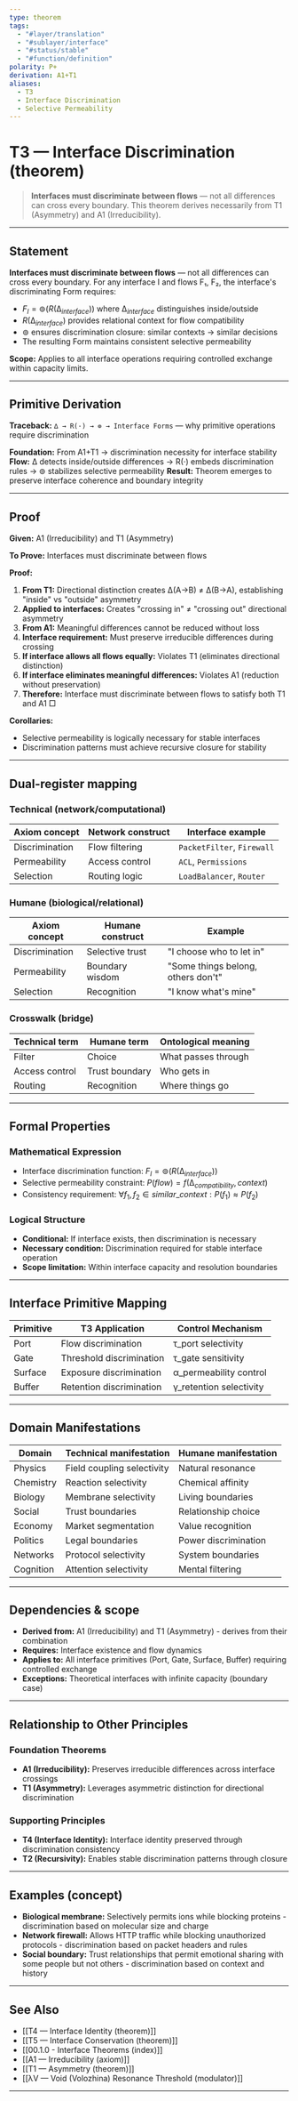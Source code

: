 ```yaml
---
type: theorem
tags:
  - "#layer/translation"
  - "#sublayer/interface"
  - "#status/stable"
  - "#function/definition"
polarity: P+
derivation: A1+T1
aliases:
  - T3
  - Interface Discrimination
  - Selective Permeability
---
```


# T3 — Interface Discrimination (theorem)

> **Interfaces must discriminate between flows** — not all differences can cross every boundary. This theorem derives necessarily from T1 (Asymmetry) and A1 (Irreducibility).

---

## Statement

**Interfaces must discriminate between flows** — not all differences can cross every boundary. For any interface I and flows F₁, F₂, the interface's discriminating Form requires:
- $F_I = ⊚(R(∆_{interface}))$ where $∆_{interface}$ distinguishes inside/outside
- $R(∆_{interface})$ provides relational context for flow compatibility
- $⊚$ ensures discrimination closure: similar contexts → similar decisions
- The resulting Form maintains consistent selective permeability

**Scope:** Applies to all interface operations requiring controlled exchange within capacity limits.

---

## Primitive Derivation

**Traceback:** `∆ → R(·) → ⊚ → Interface Forms` — why primitive operations require discrimination

**Foundation:** From A1+T1 → discrimination necessity for interface stability
**Flow:** ∆ detects inside/outside differences → R(·) embeds discrimination rules → ⊚ stabilizes selective permeability
**Result:** Theorem emerges to preserve interface coherence and boundary integrity

---

## Proof

**Given:** A1 (Irreducibility) and T1 (Asymmetry)

**To Prove:** Interfaces must discriminate between flows

**Proof:**
1. **From T1:** Directional distinction creates ∆(A→B) ≠ ∆(B→A), establishing "inside" vs "outside" asymmetry
2. **Applied to interfaces:** Creates "crossing in" ≠ "crossing out" directional asymmetry
3. **From A1:** Meaningful differences cannot be reduced without loss
4. **Interface requirement:** Must preserve irreducible differences during crossing
5. **If interface allows all flows equally:** Violates T1 (eliminates directional distinction)
6. **If interface eliminates meaningful differences:** Violates A1 (reduction without preservation)
7. **Therefore:** Interface must discriminate between flows to satisfy both T1 and A1 □

**Corollaries:**
- Selective permeability is logically necessary for stable interfaces
- Discrimination patterns must achieve recursive closure for stability

---

## Dual‑register mapping

### Technical (network/computational)

| Axiom concept | Network construct | Interface example |
|---------------|------------------|-------------------|
| Discrimination | Flow filtering | `PacketFilter`, `Firewall` |
| Permeability | Access control | `ACL`, `Permissions` |
| Selection | Routing logic | `LoadBalancer`, `Router` |

### Humane (biological/relational)

| Axiom concept | Humane construct | Example |
|---------------|------------------|---------|
| Discrimination | Selective trust | "I choose who to let in" |
| Permeability | Boundary wisdom | "Some things belong, others don't" |
| Selection | Recognition | "I know what's mine" |

### Crosswalk (bridge)

| Technical term | Humane term | Ontological meaning |
|---------------|-------------|-------------------|
| Filter | Choice | What passes through |
| Access control | Trust boundary | Who gets in |
| Routing | Recognition | Where things go |

---

## Formal Properties

### Mathematical Expression
- Interface discrimination function: $F_I = ⊚(R(∆_{interface}))$
- Selective permeability constraint: $P(flow) = f(∆_{compatibility}, context)$
- Consistency requirement: $\forall f_1, f_2 \in similar\_context: P(f_1) \approx P(f_2)$

### Logical Structure
- **Conditional:** If interface exists, then discrimination is necessary
- **Necessary condition:** Discrimination required for stable interface operation
- **Scope limitation:** Within interface capacity and resolution boundaries

---

## Interface Primitive Mapping

| Primitive | T3 Application | Control Mechanism |
|-----------|----------------|-------------------|
| Port | Flow discrimination | τ_port selectivity |
| Gate | Threshold discrimination | τ_gate sensitivity |
| Surface | Exposure discrimination | α_permeability control |
| Buffer | Retention discrimination | γ_retention selectivity |

---

## Domain Manifestations

| Domain | Technical manifestation | Humane manifestation |
|--------|------------------------|---------------------|
| Physics | Field coupling selectivity | Natural resonance |
| Chemistry | Reaction selectivity | Chemical affinity |
| Biology | Membrane selectivity | Living boundaries |
| Social | Trust boundaries | Relationship choice |
| Economy | Market segmentation | Value recognition |
| Politics | Legal boundaries | Power discrimination |
| Networks | Protocol selectivity | System boundaries |
| Cognition | Attention selectivity | Mental filtering |

---

## Dependencies & scope

- **Derived from:** A1 (Irreducibility) and T1 (Asymmetry) - derives from their combination
- **Requires:** Interface existence and flow dynamics
- **Applies to:** All interface primitives (Port, Gate, Surface, Buffer) requiring controlled exchange
- **Exceptions:** Theoretical interfaces with infinite capacity (boundary case)

---

## Relationship to Other Principles

### Foundation Theorems
- **A1 (Irreducibility):** Preserves irreducible differences across interface crossings
- **T1 (Asymmetry):** Leverages asymmetric distinction for directional discrimination

### Supporting Principles
- **T4 (Interface Identity):** Interface identity preserved through discrimination consistency
- **T2 (Recursivity):** Enables stable discrimination patterns through closure

---

## Examples (concept)

- **Biological membrane:** Selectively permits ions while blocking proteins - discrimination based on molecular size and charge
- **Network firewall:** Allows HTTP traffic while blocking unauthorized protocols - discrimination based on packet headers and rules
- **Social boundary:** Trust relationships that permit emotional sharing with some people but not others - discrimination based on context and history

---

## See Also

- [[T4 — Interface Identity (theorem)]]
- [[T5 — Interface Conservation (theorem)]]
- [[00.1.0 - Interface Theorems (index)]]
- [[A1 — Irreducibility (axiom)]]
- [[T1 — Asymmetry (theorem)]]
- [[λV — Void (Volozhina) Resonance Threshold (modulator)]]

---